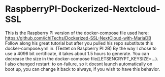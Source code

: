 # RaspberryPI-Dockerized-Nextcloud-SSL

This is the Raspberry PI version of the docker-compose file used here: https://github.com/ichiTechs/Dockerized-SSL-NextCloud-with-MariaDB 
Follow along his great tutorial but after you pulled his repo substitute this docker-compose.yml in. (Testet on Raspberry PI 2B) 
By the way I chose to use a 4096 bit certificate, it takes about 1.5 hours to generate. You can decrease the size in the docker-compose file(LETSENCRYPT_KEYSIZE=...).
I also changed restart: to on-failure, so it doesnt launch automatically on boot up, you can change it back to always, if you wish to have this behavior.
